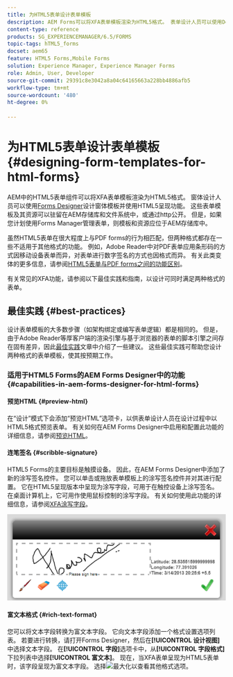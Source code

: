 ```yaml
---
title: 为HTML5表单设计表单模板
description: AEM Forms可以将XFA表单模板渲染为HTML5格式。 表单设计人员可以使用Designer设计表单模板并使用HTML5呈现功能。
content-type: reference
products: SG_EXPERIENCEMANAGER/6.5/FORMS
topic-tags: hTML5_forms
docset: aem65
feature: HTML5 Forms,Mobile Forms
solution: Experience Manager, Experience Manager Forms
role: Admin, User, Developer
source-git-commit: 29391c8e3042a8a04c64165663a228bb4886afb5
workflow-type: tm+mt
source-wordcount: '480'
ht-degree: 0%

---
```


# 为HTML5表单设计表单模板{#designing-form-templates-for-html-forms}

AEM中的HTML5表单组件可以将XFA表单模板渲染为HTML5格式。 窗体设计人员可以使用[Forms Designer](https://www.adobe.com/go/learn_aemforms_designer_63)设计窗体模板并使用HTML5呈现功能。 这些表单模板及其资源可以驻留在AEM存储库和文件系统中，或通过http公开。 但是，如果您计划使用Forms Manager管理表单，则模板和资源应位于AEM存储库中。

虽然HTML5表单在很大程度上与PDF forms的行为相匹配，但两种格式都存在一些不适用于其他格式的功能。 例如，Adobe Reader中对PDF表单应用条形码的方式因移动设备表单而异，对表单进行数字签名的方式也因格式而异。 有关此类变体的更多信息，请参阅[HTML5表单与PDF forms之间的功能区别](../../forms/using/feature-differentiation-html5-forms-pdf-forms.md)。

有关常见的XFA功能，请参阅以下最佳实践和指南，以设计可同时满足两种格式的表单。

## 最佳实践 {#best-practices}

设计表单模板的大多数步骤（如架构绑定或编写表单逻辑）都是相同的。 但是，由于Adobe Reader等厚客户端的渲染引擎与基于浏览器的表单的脚本引擎之间存在固有差异，因此[最佳实践](/help/forms/using/design-accessible-html5-forms.md)文章中介绍了一些建议。 这些最佳实践可帮助您设计两种格式的表单模板，使其按预期工作。

### 适用于HTML5 Forms的AEM Forms Designer中的功能 {#capabilities-in-aem-forms-designer-for-html-forms}

#### 预览HTML {#preview-html}

在“设计”模式下会添加“预览HTML”选项卡，以供表单设计人员在设计过程中以HTML5格式预览表单。 有关如何在AEM Forms Designer中启用和配置此功能的详细信息，请参阅[预览HTML](../../forms/using/preview-xdp-forms-html.md)。

#### 连笔签名 {#scribble-signature}

HTML5 Forms的主要目标是触摸设备。 因此，在AEM Forms Designer中添加了新的涂写签名控件。 您可以单击或拖放表单模板上的涂写签名控件并对其进行配置。 它在HTML5呈现版本中呈现为涂写字段，可用于在触控设备上涂写签名。 在桌面计算机上，它可用作使用鼠标控制的涂写字段。 有关如何使用此功能的详细信息，请参阅[XFA涂写字段](../../forms/using/scribble-signature.md)。

![4](assets/4.png)

#### 富文本格式 {#rich-text-format}

您可以将文本字段转换为富文本字段。 它向文本字段添加一个格式设置选项列表。 若要进行转换，请打开Forms Designer，然后在&#x200B;**[!UICONTROL 设计视图]**&#x200B;中选择文本字段。 在&#x200B;**[!UICONTROL 字段]**&#x200B;选项卡中，从&#x200B;**[!UICONTROL 字段格式]**&#x200B;下拉列表中选择&#x200B;**[!UICONTROL 富文本]**。 现在，当XFA表单呈现为HTML5表单时，该字段呈现为富文本字段。 选择![最大化](assets/maximize_icon.svg)以查看其他格式选项。
